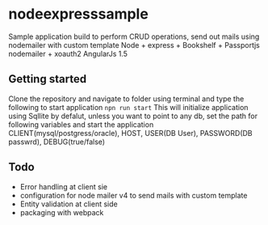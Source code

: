 # nodeexpresssample

Sample application build to perform CRUD operations, send out mails using nodemailer with custom template
	Node + express + Bookshelf + Passportjs
	nodemailer + xoauth2
	AngularJs 1.5

## Getting started
Clone the repository and navigate to folder using terminal and type the following to start application
	```
	npn run start
	```
This will initialize application using Sqllite by defalut, unless you want to point to any db, set the path for following variables and start the application
	CLIENT(mysql/postgress/oracle), HOST, USER(DB User), PASSWORD(DB passwrd), DEBUG(true/false)


## Todo
 - Error handling at client sie
 - configuration for node mailer v4 to send mails with custom template
 - Entity validation at client side
 - packaging with webpack
 
